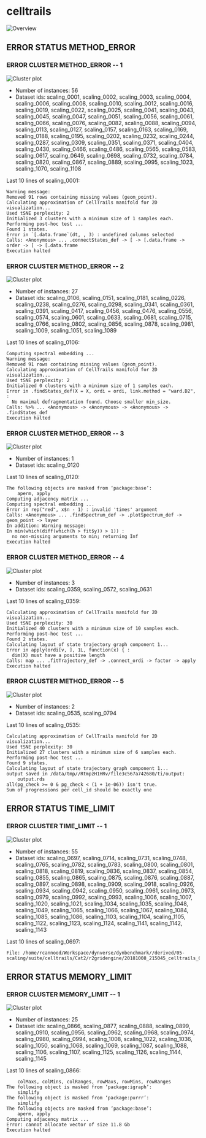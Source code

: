 # celltrails
![Overview](celltrails.png)

## ERROR STATUS METHOD_ERROR

### ERROR CLUSTER METHOD_ERROR -- 1
![Cluster plot](error_class_plots/celltrails_method_error_1.png)

 * Number of instances: 56
 * Dataset ids: scaling_0001, scaling_0002, scaling_0003, scaling_0004, scaling_0006, scaling_0008, scaling_0010, scaling_0012, scaling_0016, scaling_0019, scaling_0022, scaling_0025, scaling_0041, scaling_0043, scaling_0045, scaling_0047, scaling_0051, scaling_0056, scaling_0061, scaling_0066, scaling_0076, scaling_0082, scaling_0088, scaling_0094, scaling_0113, scaling_0127, scaling_0157, scaling_0163, scaling_0169, scaling_0188, scaling_0195, scaling_0202, scaling_0232, scaling_0244, scaling_0287, scaling_0309, scaling_0351, scaling_0371, scaling_0404, scaling_0430, scaling_0466, scaling_0486, scaling_0565, scaling_0583, scaling_0617, scaling_0649, scaling_0698, scaling_0732, scaling_0784, scaling_0820, scaling_0867, scaling_0889, scaling_0995, scaling_1023, scaling_1070, scaling_1108

Last 10 lines of scaling_0001:
```
Warning message:
Removed 91 rows containing missing values (geom_point). 
Calculating approximation of CellTrails manifold for 2D visualization...
Used tSNE perplexity: 2
Initialized 3 clusters with a minimum size of 1 samples each.
Performing post-hoc test ...
Found 1 states.
Error in `[.data.frame`(dt, , 3) : undefined columns selected
Calls: <Anonymous> ... .connectStates_def -> [ -> [.data.frame -> order -> [ -> [.data.frame
Execution halted
```

### ERROR CLUSTER METHOD_ERROR -- 2
![Cluster plot](error_class_plots/celltrails_method_error_2.png)

 * Number of instances: 27
 * Dataset ids: scaling_0106, scaling_0151, scaling_0181, scaling_0226, scaling_0238, scaling_0276, scaling_0298, scaling_0341, scaling_0361, scaling_0391, scaling_0417, scaling_0456, scaling_0476, scaling_0556, scaling_0574, scaling_0601, scaling_0633, scaling_0681, scaling_0715, scaling_0766, scaling_0802, scaling_0856, scaling_0878, scaling_0981, scaling_1009, scaling_1051, scaling_1089

Last 10 lines of scaling_0106:
```
Computing spectral embedding ...
Warning message:
Removed 91 rows containing missing values (geom_point). 
Calculating approximation of CellTrails manifold for 2D visualization...
Used tSNE perplexity: 2
Initialized 0 clusters with a minimum size of 1 samples each.
Error in .findStates_def(X = X, ordi = ordi, link.method = "ward.D2",  : 
  No maximal defragmentation found. Choose smaller min_size.
Calls: %>% ... <Anonymous> -> <Anonymous> -> <Anonymous> -> .findStates_def
Execution halted
```

### ERROR CLUSTER METHOD_ERROR -- 3
![Cluster plot](error_class_plots/celltrails_method_error_3.png)

 * Number of instances: 1
 * Dataset ids: scaling_0120

Last 10 lines of scaling_0120:
```
The following objects are masked from ‘package:base’:
    aperm, apply
Computing adjacency matrix ...
Computing spectral embedding ...
Error in rep("red", x$n - 1) : invalid 'times' argument
Calls: <Anonymous> ... .findSpectrum_def -> .plotSpectrum_def -> geom_point -> layer
In addition: Warning message:
In min(which(diff(which(h > fit$y)) > 1)) :
  no non-missing arguments to min; returning Inf
Execution halted
```

### ERROR CLUSTER METHOD_ERROR -- 4
![Cluster plot](error_class_plots/celltrails_method_error_4.png)

 * Number of instances: 3
 * Dataset ids: scaling_0359, scaling_0572, scaling_0631

Last 10 lines of scaling_0359:
```
Calculating approximation of CellTrails manifold for 2D visualization...
Used tSNE perplexity: 30
Initialized 40 clusters with a minimum size of 10 samples each.
Performing post-hoc test ...
Found 2 states.
Calculating layout of state trajectory graph component 1...
Error in apply(ordi[v, ], 1L, function(x) { : 
  dim(X) must have a positive length
Calls: map ... .fitTrajectory_def -> .connect_ordi -> factor -> apply
Execution halted
```

### ERROR CLUSTER METHOD_ERROR -- 5
![Cluster plot](error_class_plots/celltrails_method_error_5.png)

 * Number of instances: 2
 * Dataset ids: scaling_0535, scaling_0794

Last 10 lines of scaling_0535:
```
Calculating approximation of CellTrails manifold for 2D visualization...
Used tSNE perplexity: 30
Initialized 27 clusters with a minimum size of 6 samples each.
Performing post-hoc test ...
Found 9 states.
Calculating layout of state trajectory graph component 1...
output saved in /data/tmp//RtmpzH1HRv/file3c567a742680/ti/output: 
	output.rds
all(pg_check >= 0 & pg_check < (1 + 1e-06)) isn't true.
Sum of progressions per cell_id should be exactly one
```

## ERROR STATUS TIME_LIMIT

### ERROR CLUSTER TIME_LIMIT -- 1
![Cluster plot](error_class_plots/celltrails_time_limit_1.png)

 * Number of instances: 55
 * Dataset ids: scaling_0697, scaling_0714, scaling_0731, scaling_0748, scaling_0765, scaling_0782, scaling_0783, scaling_0800, scaling_0801, scaling_0818, scaling_0819, scaling_0836, scaling_0837, scaling_0854, scaling_0855, scaling_0865, scaling_0875, scaling_0876, scaling_0887, scaling_0897, scaling_0898, scaling_0909, scaling_0918, scaling_0926, scaling_0934, scaling_0942, scaling_0950, scaling_0961, scaling_0973, scaling_0979, scaling_0992, scaling_0993, scaling_1006, scaling_1007, scaling_1020, scaling_1021, scaling_1034, scaling_1035, scaling_1048, scaling_1049, scaling_1065, scaling_1066, scaling_1067, scaling_1084, scaling_1085, scaling_1086, scaling_1103, scaling_1104, scaling_1105, scaling_1122, scaling_1123, scaling_1124, scaling_1141, scaling_1142, scaling_1143

Last 10 lines of scaling_0697:
```
File: /home/rcannood/Workspace/dynverse/dynbenchmark//derived/05-scaling/suite/celltrails/Cat2/r2gridengine/20181008_215045_celltrails_Cat2_7gEkzpaoME/log/log.17.e.txt
```

## ERROR STATUS MEMORY_LIMIT

### ERROR CLUSTER MEMORY_LIMIT -- 1
![Cluster plot](error_class_plots/celltrails_memory_limit_1.png)

 * Number of instances: 25
 * Dataset ids: scaling_0866, scaling_0877, scaling_0888, scaling_0899, scaling_0910, scaling_0956, scaling_0962, scaling_0968, scaling_0974, scaling_0980, scaling_0994, scaling_1008, scaling_1022, scaling_1036, scaling_1050, scaling_1068, scaling_1069, scaling_1087, scaling_1088, scaling_1106, scaling_1107, scaling_1125, scaling_1126, scaling_1144, scaling_1145

Last 10 lines of scaling_0866:
```
    colMaxs, colMins, colRanges, rowMaxs, rowMins, rowRanges
The following object is masked from ‘package:igraph’:
    simplify
The following object is masked from ‘package:purrr’:
    simplify
The following objects are masked from ‘package:base’:
    aperm, apply
Computing adjacency matrix ...
Error: cannot allocate vector of size 11.8 Gb
Execution halted
```


